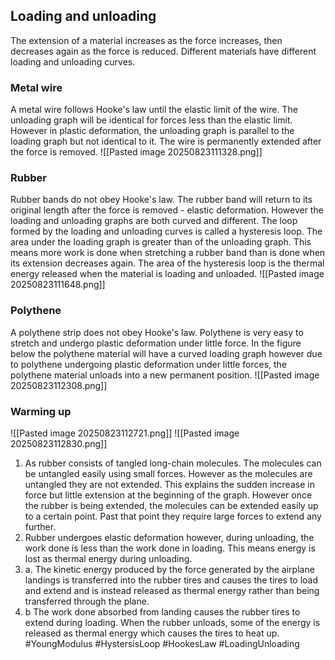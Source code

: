 ## Loading and unloading 
The extension of a material increases as the force increases, then decreases again as the force is reduced. Different materials have different loading and unloading curves.

### Metal wire
A metal wire follows Hooke's law until the elastic limit of the wire. The unloading graph will be identical for forces less than the elastic limit. However in plastic deformation, the unloading graph is parallel to the loading graph but not identical to it. The wire is permanently extended after the force is removed. 
![[Pasted image 20250823111328.png]]

### Rubber
Rubber bands do not obey Hooke's law. The rubber band will return to its original length after the force is removed - elastic deformation. However the loading and unloading graphs are both curved and different. 
The loop formed by the loading and unloading curves is called a hysteresis loop. The area under the loading graph is greater than of the unloading graph. This means more work is done when stretching a rubber band than is done when its extension decreases again. The area of the hysteresis loop is the thermal energy released when the material is loading and unloaded.
![[Pasted image 20250823111648.png]]
### Polythene 
A polythene strip does not obey Hooke's law. Polythene is very easy to stretch and undergo plastic deformation under little force. In the figure below the polythene material will have a curved loading graph however due to polythene undergoing plastic deformation under little forces, the polythene material unloads into a new permanent position.
![[Pasted image 20250823112308.png]]

### Warming up
![[Pasted image 20250823112721.png]]
![[Pasted image 20250823112830.png]]
1. As rubber consists of tangled long-chain molecules. The molecules can be untangled easily using small forces. However as the molecules are untangled they are not extended. This explains the sudden increase in force but little extension at the beginning of the graph. However once the rubber is being extended, the molecules can be extended easily up to a certain point. Past that point they require large forces to extend any further. 
2. Rubber undergoes elastic deformation however, during unloading, the work done is less than the work done in loading. This means energy is lost as thermal energy during unloading. 
3.  a. The kinetic energy produced by the force generated by the airplane landings is transferred into the rubber tires and causes the tires to load and extend and is instead released as thermal energy rather than being transferred through the plane.  
4. b The work done absorbed from landing causes the rubber tires to extend during loading. When the rubber unloads, some of the energy is released as thermal energy which causes the tires to heat up. 
#YoungModulus #HystersisLoop #HookesLaw #LoadingUnloading
